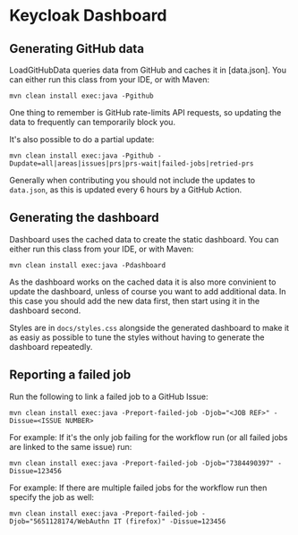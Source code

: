 # Keycloak Dashboard

## Generating GitHub data

LoadGitHubData queries data from GitHub and caches it in [data.json]. You can either run this class from your IDE, or 
with Maven:

```
mvn clean install exec:java -Pgithub
```

One thing to remember is GitHub rate-limits API requests, so updating the data to frequently can temporarily block you.

It's also possible to do a partial update:
```
mvn clean install exec:java -Pgithub -Dupdate=all|areas|issues|prs|prs-wait|failed-jobs|retried-prs
```


Generally when contributing you should not include the updates to `data.json`, as this is updated every 6 hours by
a GitHub Action.

## Generating the dashboard

Dashboard uses the cached data to create the static dashboard. You can either run this class from your IDE, or with
Maven:

```
mvn clean install exec:java -Pdashboard
```

As the dashboard works on the cached data it is also more convinient to update the dashboard, unless of course you want
to add additional data. In this case you should add the new data first, then start using it in the dashboard second.

Styles are in `docs/styles.css` alongside the generated dashboard to make it as easiy as possible to tune the styles
without having to generate the dashboard repeatedly.

## Reporting a failed job

Run the following to link a failed job to a GitHub Issue:

```
mvn clean install exec:java -Preport-failed-job -Djob="<JOB REF>" -Dissue=<ISSUE NUMBER>
```

For example: If it's the only job failing for the workflow run (or all failed jobs are linked to the same issue) run:

```
mvn clean install exec:java -Preport-failed-job -Djob="7384490397" -Dissue=123456
```

For example: If there are multiple failed jobs for the workflow run then specify the job as well:

```
mvn clean install exec:java -Preport-failed-job -Djob="5651128174/WebAuthn IT (firefox)" -Dissue=123456
```
